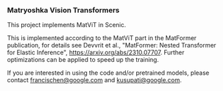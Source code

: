 ### Matryoshka Vision Transformers

This project implements MatViT in Scenic.

This is implemented according to the MatViT part in the MatFormer publication, for details see
Devvrit et al., "MatFormer: Nested Transformer for Elastic Inference",
https://arxiv.org/abs/2310.07707. Further optimizations can be applied to speed up the training.

If you are interested in using the code and/or pretrained models, please contact
francischen@google.com and kusupati@google.com.
